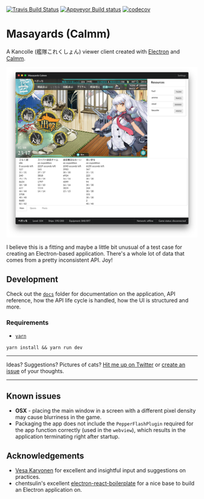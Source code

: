 
[![Travis Build Status](https://travis-ci.org/stuf/masayards-calmm.svg?branch=master)](https://travis-ci.org/stuf/masayards-calmm)
[![Appveyor Build status](https://ci.appveyor.com/api/projects/status/fo49nj630413db07?svg=true)](https://ci.appveyor.com/project/stuf/masayards-calmm)
[![codecov](https://codecov.io/gh/stuf/masayards-calmm/branch/master/graph/badge.svg)](https://codecov.io/gh/stuf/masayards-calmm)

# Masayards (Calmm)

A Kancolle (艦隊これくしょん) viewer client created with [Electron](https://electron.atom.io) and [Calmm](https://github.com/calmm-js).

![Screenshot](assets/screenshot-v2.png)

I believe this is a fitting and maybe a little bit unusual of a test case for creating an Electron-based application. There's a whole lot of data that comes from a pretty inconsistent API. Joy!

## Development

Check out the [`docs`][documentation] folder for documentation on the application, API reference, how the API life cycle is handled, how the UI is structured and more.

[documentation]: docs/

### Requirements

 * [`yarn`][yarnpkg]

[yarnpkg]: https://yarnpkg.com

```
yarn install && yarn run dev
```

---

Ideas? Suggestions? Pictures of cats? [Hit me up on Twitter][@piparkaq] or [create an issue][issues] of your thoughts.

[@piparkaq]: https://twitter.com/piparkaq
[issues]: issues/

---

## Known issues

 * **OSX** - placing the main window in a screen with a different pixel density may cause blurriness in the game.
 * Packaging the app does not include the `PepperFlashPlugin` required for the app function correctly (used in the `webview`), which results in the application terminating right after startup.

## Acknowledgements

 * [Vesa Karvonen](https://github.com/polytypic) for excellent and insightful input and suggestions on practices.
 * chentsulin's excellent [electron-react-boilerplate](https://github.com/chentsulin/electron-react-boilerplate) for a nice base to build an Electron application on.
